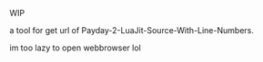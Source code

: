 WIP

a tool for get url of Payday-2-LuaJit-Source-With-Line-Numbers.

im too lazy to open webbrowser lol
